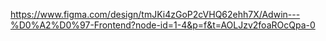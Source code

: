 https://www.figma.com/design/tmJKi4zGoP2cVHQ62ehh7X/Adwin---%D0%A2%D0%97-Frontend?node-id=1-4&p=f&t=AOLJzv2foaROcQpa-0
